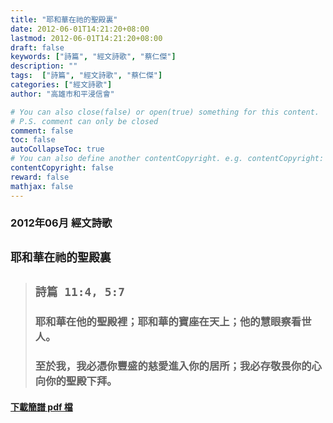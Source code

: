```yaml
---
title: "耶和華在祂的聖殿裏"
date: 2012-06-01T14:21:20+08:00
lastmod: 2012-06-01T14:21:20+08:00
draft: false
keywords: ["詩篇", "經文詩歌", "蔡仁傑"]
description: ""
tags:  ["詩篇", "經文詩歌", "蔡仁傑"]
categories: ["經文詩歌"]
author: "高雄市和平浸信會"

# You can also close(false) or open(true) something for this content.
# P.S. comment can only be closed
comment: false
toc: false
autoCollapseToc: true
# You can also define another contentCopyright. e.g. contentCopyright: "This is another copyright."
contentCopyright: false
reward: false
mathjax: false
---
```


### 2012年06月 經文詩歌

## `耶和華在祂的聖殿裏`

> ## `詩篇 11:4, 5:7`
> 
> ### 耶和華在他的聖殿裡；耶和華的寶座在天上；他的慧眼察看世人。
>
> ### 至於我，我必憑你豐盛的慈愛進入你的居所；我必存敬畏你的心向你的聖殿下拜。

#### [下載簡譜 pdf 檔](/pdf-h/h201206.pdf "耶和華在祂的聖殿裏")